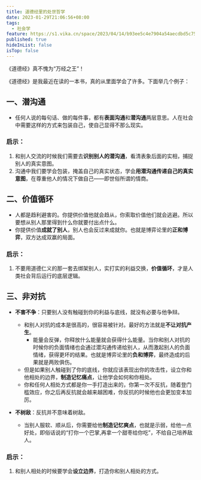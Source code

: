 ```yaml
---
title: 道德经里的处世哲学
date: 2023-01-29T21:06:56+08:00
tags:
  - 社会学
feature: https://s1.vika.cn/space/2023/04/14/b93ee5c4e7904a54aecdbd5c754caa9c
published: true
hideInList: false
isTop: false
---
```


《道德经》真不愧为“万经之王”！

<!--more-->

《道德经》是我最近在读的一本书，真的从里面学会了许多。下面举几个例子：

## 一、潜沟通

- 任何人说的每句话、做的每件事，都有**表面沟通**和**潜沟通**两层意思。人在社会中需要这样的方式来包装自己，使自己显得不那么现实。

### 启示：

1. 和别人交流的时候我们需要去**识别别人的潜沟通**，看清表象后面的实相，捕捉别人的真实意图。  
2. 沟通中我们要学会包装，掩盖自己的真实状态，学会**用潜沟通传递自己的真实意图**，在尊重他人的情况下做自己——即世俗所谓的情商。

## 二、价值循环

- 人都是趋利避害的。你提供价值他就会趋从，你索取价值他们就会逃避。所以要想从别人那里得到什么你就要付出点什么。
- 你提供价值**成就了别人**，别人也会反过来成就你。也就是博弈论里的**正和博弈**，双方达成双赢的局面。

### 启示：

1. 不要用道德仁义的那一套去绑架别人，实打实的利益交换，**价值循环**，才是人类社会背后运行的底层逻辑。

## 三、非对抗

- **不害不争**：只要别人没有触碰到你的利益与底线，就没有必要与他争辩。
	- 和别人对抗的成本是很高的，很容易被针对。最好的方法就是**不让对抗产生**。
		- 能量会反弹，你释放什么能量就会获得什么能量。当你和别人对抗的时候你的负面情绪也会通过潜沟通传递给别人，从而激起别人的负面情绪，获得更坏的结果。也就是博弈论里的**负和博弈**，最终造成的后果就是两败俱伤。
	- 但是如果别人触碰到了你的底线，你就应该表现出你的攻击性，设立你和他相处的边界，**制造记忆痛点**，让他学会如何和你相处。
    - 你和任何人相处方式都是你一手打造出来的，你第一次不反抗，随着登门槛效应，你之后再反抗就会越来越困难，你反抗的时候他也会更加变本加厉。

- **不树敌**：反抗并不意味着树敌。
	- 当别人服软、顺从后，你需要给他**制造记忆爽点**，也就是示弱，给他一点好处，即俗话说的“打你一个巴掌,再拿一个甜枣给你吃”，不给自己培养敌人。

### 启示：

1. 和别人相处的时候要学会**设立边界**，打造你和别人相处的方式。
